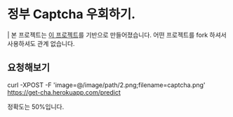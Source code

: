 # 정부 Captcha 우회하기.


| 본 프로젝트는 [이 프로젝트](https://github.com/ferriswym/solving_captchas_code_examples)를 기반으로 만들어졌습니다. 어떤 프로젝트를 fork 하셔서 사용하셔도 관계 없습니다.

## 요청해보기

curl -XPOST -F 'image=@/image/path/2.png;filename=captcha.png' https://get-cha.herokuapp.com/predict

정확도는 50%입니다.